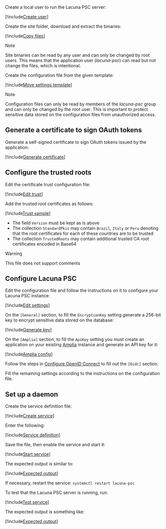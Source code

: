 ﻿Create a local user to run the Lacuna PSC server:

[!include[Create user](../../../../../../includes/psc/linux/create-user.md)]

Create the site folder, download and extract the binaries:

[!include[Copy files](../../../../../../includes/psc/linux/copy-files.md)]

> [!NOTE]
> Site binaries can be read by any user and can only be changed by root users. This means that the application user (*lacuna-psc*) can read but not change the files, which is intentional.

Create the configuration file from the given template:

[!include[Move settings template](../../../../../../includes/psc/linux/move-settings-template.md)]

> [!NOTE]
> Configuration files can only be read by members of the *lacuna-psc* group and can only be changed by the root user. This is important to protect sensitive data stored on the configuration files from unauthorized access.

## Generate a certificate to sign OAuth tokens

Generate a self-signed certificate to sign OAuth tokens issued by the application:

[!include[Generate certificate](../../../../../../includes/psc/linux/gen-cert.md)]

## Configure the trusted roots

Edit the certificate trust configuration file:

[!include[Edit trust](../../../../../../includes/psc/linux/edit-trust.md)]

Add the trusted root certificates as follows:

[!include[Trust sample](../../../../../../includes/spa-config/trust-config-sample.md)]

* The field `Version` must be kept as is above
* The collection `StandardPkis` may contain `Brazil`, `Italy` or `Peru` denoting that the root certificates for each of these countries are to be trusted
* The collection `TrustedRoots` may contain additional trusted CA root certificates encoded in Base64

> [!WARNING]
> This file does not support comments

## Configure Lacuna PSC

Edit the configuration file and follow the instructions on it to configure your Lacuna PSC instance:

[!include[Edit settings](../../../../../../includes/psc/linux/edit-settings.md)]

On the `[General]` section, to fill the `EncryptionKey` setting generate a 256-bit key to encrypt sensitive data stored on the database:

[!include[Generate key](../../../../../../includes/linux/gen-key.md)]

On the `[Amplia]` section, to fill the `ApiKey` setting you must create an application on your existing [Amplia](../../../../amplia/index.md)
instance and generate an API key for it:

[!include[Amplia config](../../includes/amplia-config.md)]

Follow the steps in [Configure OpenID Connect](../../configure-oidc.md) to fill out the `[Oidc]` section.

Fill the remaining settings according to the instructions on the configuration file.

## Set up a daemon

Create the service definition file:

[!include[Create service](../../../../../../includes/psc/linux/create-service.md)]

Enter the following:

[!include[Service definition](../../../../../../includes/psc/linux/service-definition.md)]

Save the file, then enable the service and start it:

[!include[Start service](../../../../../../includes/psc/linux/start-service.md)]

The expected output is similar to:

[!include[Expected output](../../../../../../includes/psc/linux/start-service-output.md)]

If necessary, restart the service: `systemctl restart lacuna-psc`

To test that the Lacuna PSC server is running, run:

[!include[Test service](../../../../../../includes/psc/linux/test-service.md)]

The expected output is something like:

[!include[Expected output](../../../../../../includes/psc/linux/test-service-output.md)]
